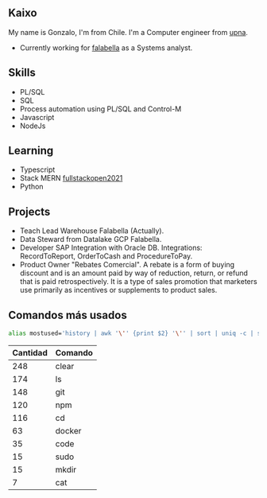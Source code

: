 ## Kaixo

My name is Gonzalo, I'm from Chile. I'm a Computer engineer from [upna](https://www.unavarra.es).

* Currently working for [falabella](https://www.falabella.com/) as a Systems analyst.

## Skills

* PL/SQL
* SQL
* Process automation using PL/SQL and Control-M
* Javascript
* NodeJs

## Learning

* Typescript
* Stack MERN [fullstackopen2021](https://fullstackopen.com/en/)
* Python

## Projects

* Teach Lead Warehouse Falabella (Actually).
* Data Steward from Datalake GCP Falabella.
* Developer SAP Integration with Oracle DB. Integrations: RecordToReport, OrderToCash and ProcedureToPay.
* Product Owner "Rebates Comercial". A rebate is a form of buying discount and is an amount paid by way of reduction, return, or refund that is paid retrospectively. It is a type of sales promotion that marketers use primarily as incentives or supplements to product sales.

## Comandos más usados

```bash
alias mostused='history | awk '\'' {print $2} '\'' | sort | uniq -c | sort -nr | head -n 10'
```

| Cantidad | Comando|
|----------|--------|
| 248 | clear |
| 174 | ls |
| 148 | git |
| 120 | npm |
| 116 | cd |
| 63 | docker |
| 35 | code |
| 15 | sudo |
| 15 | mkdir |
| 7 | cat |
